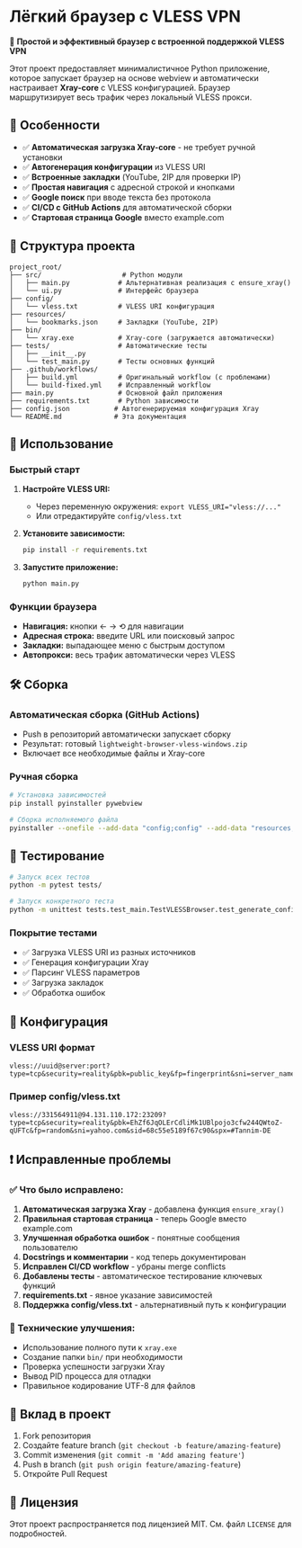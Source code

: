 # Лёгкий браузер с VLESS VPN

🚀 **Простой и эффективный браузер с встроенной поддержкой VLESS VPN**

Этот проект предоставляет минималистичное Python приложение, которое запускает браузер на основе webview и автоматически настраивает **Xray-core** с VLESS конфигурацией. Браузер маршрутизирует весь трафик через локальный VLESS прокси.

## 🌟 Особенности

- ✅ **Автоматическая загрузка Xray-core** - не требует ручной установки
- ✅ **Автогенерация конфигурации** из VLESS URI
- ✅ **Встроенные закладки** (YouTube, 2IP для проверки IP)
- ✅ **Простая навигация** с адресной строкой и кнопками
- ✅ **Google поиск** при вводе текста без протокола
- ✅ **CI/CD с GitHub Actions** для автоматической сборки
- ✅ **Стартовая страница Google** вместо example.com

## 📁 Структура проекта

```
project_root/
├── src/                    # Python модули
│   ├── main.py            # Альтернативная реализация с ensure_xray()
│   └── ui.py              # Интерфейс браузера
├── config/
│   └── vless.txt          # VLESS URI конфигурация
├── resources/
│   └── bookmarks.json     # Закладки (YouTube, 2IP)
├── bin/
│   └── xray.exe           # Xray-core (загружается автоматически)
├── tests/                 # Автоматические тесты
│   ├── __init__.py
│   └── test_main.py       # Тесты основных функций
├── .github/workflows/
│   ├── build.yml          # Оригинальный workflow (с проблемами)
│   └── build-fixed.yml    # Исправленный workflow
├── main.py                # Основной файл приложения
├── requirements.txt       # Python зависимости
├── config.json           # Автогенерируемая конфигурация Xray
└── README.md             # Эта документация
```

## 🚀 Использование

### Быстрый старт
1. **Настройте VLESS URI:**
   - Через переменную окружения: `export VLESS_URI="vless://..."`
   - Или отредактируйте `config/vless.txt`

2. **Установите зависимости:**
   ```bash
   pip install -r requirements.txt
   ```

3. **Запустите приложение:**
   ```bash
   python main.py
   ```

### Функции браузера
- **Навигация:** кнопки ← → ⟲ для навигации
- **Адресная строка:** введите URL или поисковый запрос
- **Закладки:** выпадающее меню с быстрым доступом
- **Автопрокси:** весь трафик автоматически через VLESS

## 🛠️ Сборка

### Автоматическая сборка (GitHub Actions)
- Push в репозиторий автоматически запускает сборку
- Результат: готовый `lightweight-browser-vless-windows.zip`
- Включает все необходимые файлы и Xray-core

### Ручная сборка
```bash
# Установка зависимостей
pip install pyinstaller pywebview

# Сборка исполняемого файла
pyinstaller --onefile --add-data "config;config" --add-data "resources;resources" --add-data "bin;bin" main.py
```

## 🧪 Тестирование

```bash
# Запуск всех тестов
python -m pytest tests/

# Запуск конкретного теста
python -m unittest tests.test_main.TestVLESSBrowser.test_generate_config_default
```

### Покрытие тестами
- ✅ Загрузка VLESS URI из разных источников
- ✅ Генерация конфигурации Xray
- ✅ Парсинг VLESS параметров
- ✅ Загрузка закладок
- ✅ Обработка ошибок

## 🔧 Конфигурация

### VLESS URI формат
```
vless://uuid@server:port?type=tcp&security=reality&pbk=public_key&fp=fingerprint&sni=server_name&sid=short_id
```

### Пример config/vless.txt
```
vless://331564911@94.131.110.172:23209?type=tcp&security=reality&pbk=EhZf6JqOLErCdliMk1UBlpojo3cfw244QWtoZ-qUFTc&fp=random&sni=yahoo.com&sid=68c55e5189f67c90&spx=#Tannim-DE
```

## ❗ Исправленные проблемы

### ✅ Что было исправлено:
1. **Автоматическая загрузка Xray** - добавлена функция `ensure_xray()`
2. **Правильная стартовая страница** - теперь Google вместо example.com
3. **Улучшенная обработка ошибок** - понятные сообщения пользователю
4. **Docstrings и комментарии** - код теперь документирован
5. **Исправлен CI/CD workflow** - убраны merge conflicts
6. **Добавлены тесты** - автоматическое тестирование ключевых функций
7. **requirements.txt** - явное указание зависимостей
8. **Поддержка config/vless.txt** - альтернативный путь к конфигурации

### 🔧 Технические улучшения:
- Использование полного пути к `xray.exe`
- Создание папки `bin/` при необходимости  
- Проверка успешности загрузки Xray
- Вывод PID процесса для отладки
- Правильное кодирование UTF-8 для файлов

## 🤝 Вклад в проект

1. Fork репозитория
2. Создайте feature branch (`git checkout -b feature/amazing-feature`)
3. Commit изменения (`git commit -m 'Add amazing feature'`)
4. Push в branch (`git push origin feature/amazing-feature`)
5. Откройте Pull Request

## 📄 Лицензия

Этот проект распространяется под лицензией MIT. См. файл `LICENSE` для подробностей.
